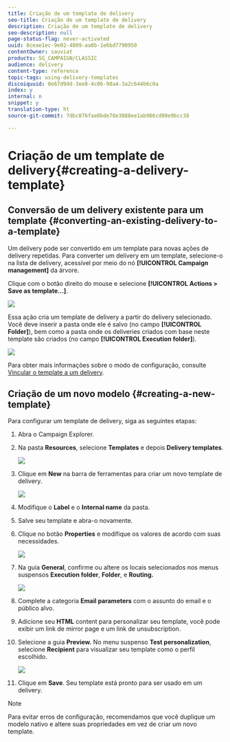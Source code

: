 ```yaml
---
title: Criação de um template de delivery
seo-title: Criação de um template de delivery
description: Criação de um template de delivery
seo-description: null
page-status-flag: never-activated
uuid: 8ceae1ec-9e02-4809-aa8b-1e6bd7790950
contentOwner: sauviat
products: SG_CAMPAIGN/CLASSIC
audience: delivery
content-type: reference
topic-tags: using-delivery-templates
discoiquuid: 0e67d9dd-3ee8-4c06-98a4-3a2c644b6c0a
index: y
internal: n
snippet: y
translation-type: ht
source-git-commit: 7dbc876fae0bde78e3088ee1ab986cd09e9bcc38

---
```



# Criação de um template de delivery{#creating-a-delivery-template}

## Conversão de um delivery existente para um template {#converting-an-existing-delivery-to-a-template}

Um delivery pode ser convertido em um template para novas ações de delivery repetidas. Para converter um delivery em um template, selecione-o na lista de delivery, acessível por meio do nó **[!UICONTROL Campaign management]** da árvore.

Clique com o botão direito do mouse e selecione **[!UICONTROL Actions > Save as template...]**.

![](assets/s_ncs_user_campaign_save_as_scenario.png)

Essa ação cria um template de delivery a partir do delivery selecionado. Você deve inserir a pasta onde ele é salvo (no campo **[!UICONTROL Folder]**), bem como a pasta onde os deliveries criados com base neste template são criados (no campo **[!UICONTROL Execution folder]**).

![](assets/s_ncs_user_campaign_save_as_scenario_a.png)

Para obter mais informações sobre o modo de configuração, consulte [Vincular o template a um delivery](../../delivery/using/creating-a-delivery-from-a-template.md#linking-the-template-to-a-delivery).

## Criação de um novo modelo {#creating-a-new-template}

Para configurar um template de delivery, siga as seguintes etapas:

1. Abra o Campaign Explorer.
1. Na pasta **Resources**, selecione **Templates** e depois **Delivery templates**.

   ![](assets/delivery_template_1.png)

1. Clique em **New** na barra de ferramentas para criar um novo template de delivery.

   ![](assets/delivery_template_2.png)

1. Modifique o **Label** e o **Internal name** da pasta.
1. Salve seu template e abra-o novamente.
1. Clique no botão **Properties** e modifique os valores de acordo com suas necessidades.

   ![](assets/delivery_template_3.png)

1. Na guia **General**, confirme ou altere os locais selecionados nos menus suspensos **Execution folder**, **Folder**, e **Routing.**

   ![](assets/delivery_template_4.png)

1. Complete a categoria **Email parameters** com o assunto do email e o público alvo.
1. Adicione seu **HTML** content para personalizar seu template, você pode exibir um link de mirror page e um link de unsubscription.
1. Selecione a guia **Preview.** No menu suspenso **Test personalization**, selecione **Recipient** para visualizar seu template como o perfil escolhido.

   ![](assets/delivery_template_5.png)

1. Clique em **Save**. Seu template está pronto para ser usado em um delivery.

>[!NOTE]
>
>Para evitar erros de configuração, recomendamos que você duplique um modelo nativo e altere suas propriedades em vez de criar um novo template.
